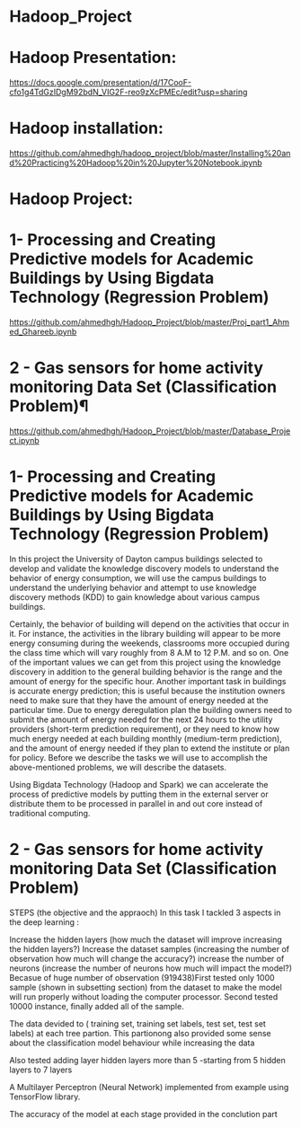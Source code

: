 # Hadoop_Project

# Hadoop Presentation:

https://docs.google.com/presentation/d/17CooF-cfo1g4TdGzIDgM92bdN_VIG2F-reo9zXcPMEc/edit?usp=sharing

# Hadoop installation:
https://github.com/ahmedhgh/hadoop_project/blob/master/Installing%20and%20Practicing%20Hadoop%20in%20Jupyter%20Notebook.ipynb

# Hadoop Project: 
# 1- Processing and Creating Predictive models for Academic Buildings by Using Bigdata Technology (Regression Problem)
https://github.com/ahmedhgh/Hadoop_Project/blob/master/Proj_part1_Ahmed_Ghareeb.ipynb

# 2 - Gas sensors for home activity monitoring Data Set (Classification Problem)¶
https://github.com/ahmedhgh/Hadoop_Project/blob/master/Database_Project.ipynb


# 1- Processing and Creating Predictive models for Academic Buildings by Using Bigdata Technology (Regression Problem)
In this project the University of Dayton campus buildings selected to develop and validate the knowledge discovery models to understand the behavior of energy consumption, we will use the campus buildings to understand the underlying behavior and attempt to use knowledge discovery methods (KDD) to gain knowledge about various campus buildings.

Certainly, the behavior of building will depend on the activities that occur in it. For instance, the activities in the library building will appear to be more energy consuming during the weekends, classrooms more occupied during the class time which will vary roughly from 8 A.M to 12 P.M. and so on. One of the important values we can get from this project using the knowledge discovery in addition to the general building behavior is the range and the amount of energy for the specific hour. Another important task in buildings is accurate energy prediction; this is useful because the institution owners need to make sure that they have the amount of energy needed at the particular time. Due to energy deregulation plan the building owners need to submit the amount of energy needed for the next 24 hours to the utility providers (short-term prediction requirement), or they need to know how much energy needed at each building monthly (medium-term prediction), and the amount of energy needed if they plan to extend the institute or plan for policy. Before we describe the tasks we will use to accomplish the above-mentioned problems, we will describe the datasets.

Using Bigdata Technology (Hadoop and Spark) we can accelerate the process of predictive models by putting them in the external server or distribute them to be processed in parallel in and out core instead of traditional computing.

# 2 - Gas sensors for home activity monitoring Data Set (Classification Problem)
STEPS (the objective and the appraoch)
In this task I tackled 3 aspects in the deep learning :

Increase the hidden layers (how much the dataset will improve increasing the hidden layers?)
Increase the dataset samples (increasing the number of observation how much will change the accuracy?)
increase the number of neurons (increase the number of neurons how much will impact the model?)
Becasue of huge number of observation (919438)First tested only 1000 sample (shown in subsetting section) from the dataset to make the model will run properly without loading the computer processor. Second tested 10000 instance, finally added all of the sample.

The data devided to ( training set, training set labels, test set, test set labels) at each tree partion. This partionong also provided some sense about the classification model behaviour while increasing the data

Also tested adding layer hidden layers more than 5 -starting from 5 hidden layers to 7 layers

A Multilayer Perceptron (Neural Network) implemented from example using TensorFlow library.

The accuracy of the model at each stage provided in the conclution part

